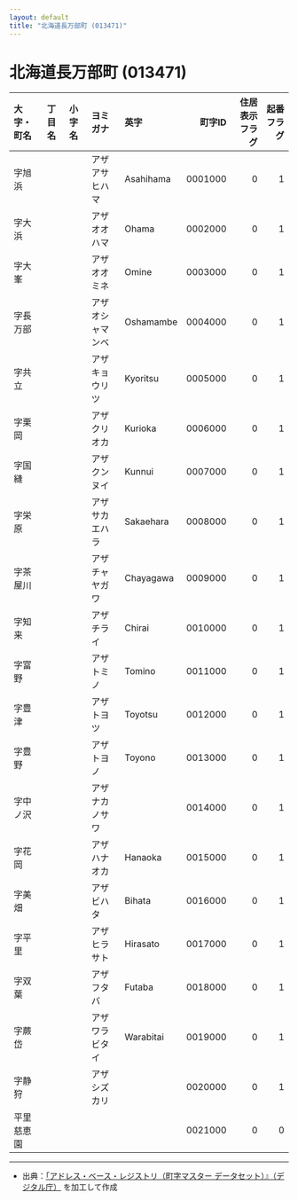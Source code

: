 ```yaml
---
layout: default
title: "北海道長万部町 (013471)"
---
```


# 北海道長万部町 (013471)

| 大字・町名 | 丁目名 | 小字名 | ヨミガナ | 英字 | 町字ID | 住居表示フラグ | 起番フラグ |
|:--------|:------|:------|:-----------------|:---------------------|--------:|----------:|--------:|
| 字旭浜 |  |  | アザアサヒハマ | Asahihama | 0001000 | 0 | 1 |
| 字大浜 |  |  | アザオオハマ | Ohama | 0002000 | 0 | 1 |
| 字大峯 |  |  | アザオオミネ | Omine | 0003000 | 0 | 1 |
| 字長万部 |  |  | アザオシャマンベ | Oshamambe | 0004000 | 0 | 1 |
| 字共立 |  |  | アザキョウリツ | Kyoritsu | 0005000 | 0 | 1 |
| 字栗岡 |  |  | アザクリオカ | Kurioka | 0006000 | 0 | 1 |
| 字国縫 |  |  | アザクンヌイ | Kunnui | 0007000 | 0 | 1 |
| 字栄原 |  |  | アザサカエハラ | Sakaehara | 0008000 | 0 | 1 |
| 字茶屋川 |  |  | アザチャヤガワ | Chayagawa | 0009000 | 0 | 1 |
| 字知来 |  |  | アザチライ | Chirai | 0010000 | 0 | 1 |
| 字富野 |  |  | アザトミノ | Tomino | 0011000 | 0 | 1 |
| 字豊津 |  |  | アザトヨツ | Toyotsu | 0012000 | 0 | 1 |
| 字豊野 |  |  | アザトヨノ | Toyono | 0013000 | 0 | 1 |
| 字中ノ沢 |  |  | アザナカノサワ |  | 0014000 | 0 | 1 |
| 字花岡 |  |  | アザハナオカ | Hanaoka | 0015000 | 0 | 1 |
| 字美畑 |  |  | アザビハタ | Bihata | 0016000 | 0 | 1 |
| 字平里 |  |  | アザヒラサト | Hirasato | 0017000 | 0 | 1 |
| 字双葉 |  |  | アザフタバ | Futaba | 0018000 | 0 | 1 |
| 字蕨岱 |  |  | アザワラビタイ | Warabitai | 0019000 | 0 | 1 |
| 字静狩 |  |  | アザシズカリ |  | 0020000 | 0 | 1 |
| 平里慈恵園 |  |  |  |  | 0021000 | 0 | 0 |

---

- 出典：[「アドレス・ベース・レジストリ（町字マスター データセット）』（デジタル庁）](https://www.digital.go.jp/policies/base_registry_address/) を加工して作成